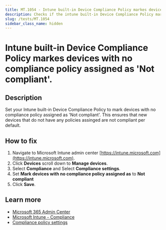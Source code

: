 ```yaml
---
title: MT.1054 - Intune built-in Device Compliance Policy markes devices with no compliance policy assigned as 'Not compliant'.
description: Checks if the intune built-in Device Compliance Policy markes devices with no compliance policy assigned as 'Not compliant'
slug: /tests/MT.1054
sidebar_class_name: hidden
---
```


# Intune built-in Device Compliance Policy markes devices with no compliance policy assigned as 'Not compliant'.

## Description

Set your Intune built-in Device Compliance Policy to mark devices with no compliance policy assigned as 'Not compliant'.
This ensures that new devices that do not have any policies assinged are not compliant per default.

## How to fix

1. Navigate to Microsoft Intune admin center [https://intune.microsoft.com](https://intune.microsoft.com).
2. Click **Devices** scroll down to **Manage devices**.
3. Select **Compliance** and Select **Compliance settings**.
4. Set **Mark devices with no compliance policy assigned as** to **Not compliant**
5. Click **Save**.

## Learn more
* [Microsoft 365 Admin Center](https://admin.microsoft.com)
* [Microsoft Intune - Compliance](https://intune.microsoft.com/?ref=AdminCenter#view/Microsoft_Intune_DeviceSettings/DevicesMenu/~/compliance)
* [Compliance policy settings](https://learn.microsoft.com/de-de/mem/intune/protect/device-compliance-get-started#compliance-policy-settings)
